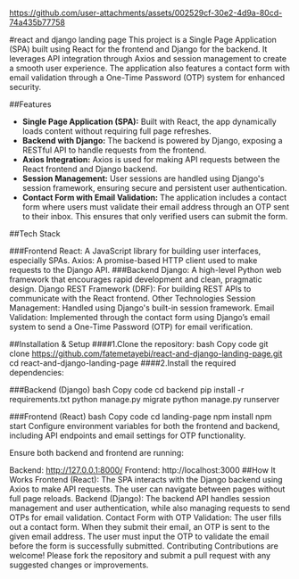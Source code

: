 

https://github.com/user-attachments/assets/002529cf-30e2-4d9a-80cd-74a435b77758


#react and django landing page
This project is a Single Page Application (SPA) built using React for the frontend and Django for the backend. It leverages API integration through Axios and session management to create a smooth user experience. The application also features a contact form with email validation through a One-Time Password (OTP) system for enhanced security.

##Features
- **Single Page Application (SPA):** Built with React, the app dynamically loads content without requiring full page refreshes.
- **Backend with Django:** The backend is powered by Django, exposing a RESTful API to handle requests from the frontend.
- **Axios Integration:** Axios is used for making API requests between the React frontend and Django backend.
- **Session Management:** User sessions are handled using Django's session framework, ensuring secure and persistent user authentication.
- **Contact Form with Email Validation:** The application includes a contact form where users must validate their email address through an OTP sent to their inbox. This ensures that only verified users can submit the form.

##Tech Stack

###Frontend
React: A JavaScript library for building user interfaces, especially SPAs.
Axios: A promise-based HTTP client used to make requests to the Django API.
###Backend
Django: A high-level Python web framework that encourages rapid development and clean, pragmatic design.
Django REST Framework (DRF): For building REST APIs to communicate with the React frontend.
Other Technologies
Session Management: Handled using Django's built-in session framework.
Email Validation: Implemented through the contact form using Django’s email system to send a One-Time Password (OTP) for email verification.

##Installation & Setup
####1.Clone the repository:
bash
Copy code
git clone https://github.com/fatemetayebi/react-and-django-landing-page.git
cd react-and-django-landing-page
####2.Install the required dependencies:

###Backend (Django)
bash
Copy code
cd backend
pip install -r requirements.txt
python manage.py migrate
python manage.py runserver

###Frontend (React)
bash
Copy code
cd landing-page
npm install
npm start
Configure environment variables for both the frontend and backend, including API endpoints and email settings for OTP functionality.

Ensure both backend and frontend are running:

Backend: http://127.0.0.1:8000/
Frontend: http://localhost:3000
##How It Works
Frontend (React): The SPA interacts with the Django backend using Axios to make API requests. The user can navigate between pages without full page reloads.
Backend (Django): The backend API handles session management and user authentication, while also managing requests to send OTPs for email validation.
Contact Form with OTP Validation: The user fills out a contact form. When they submit their email, an OTP is sent to the given email address. The user must input the OTP to validate the email before the form is successfully submitted.
Contributing
Contributions are welcome! Please fork the repository and submit a pull request with any suggested changes or improvements.


